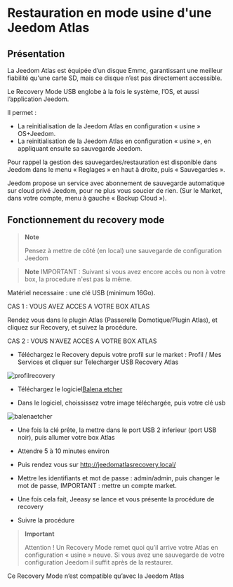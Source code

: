 # Restauration en mode usine d'une Jeedom Atlas

## Présentation

La Jeedom Atlas est équipée d’un disque Emmc, garantissant une meilleur fiabilité qu'une carte SD, mais ce disque n’est pas directement accessible.

Le Recovery Mode USB englobe à la fois le système, l’OS, et aussi l’application Jeedom.

Il permet :

- La reinitialisation de la Jeedom Atlas en configuration « usine » OS+Jeedom.
- La reinitialisation de la Jeedom Atlas en configuration « usine », en appliquant ensuite sa sauvegarde Jeedom.

Pour rappel la gestion des sauvegardes/restauration est disponible dans Jeedom dans le menu « Reglages » en haut à droite, puis « Sauvegardes ».

Jeedom propose un service avec abonnement de sauvegarde automatique sur cloud privé Jeedom, pour ne plus vous soucier de rien. (Sur le Market, dans votre compte, menu à gauche « Backup Cloud »).

## Fonctionnement du recovery mode

>**Note**
>
>Pensez à mettre de côté (en local) une sauvegarde de configuration Jeedom


>**Note**
IMPORTANT : Suivant si vous avez encore accès ou non à votre box, la procedure n'est pas la même.



Matériel necessaire : une clé USB (minimum 16Go).



CAS 1 : VOUS AVEZ ACCES A VOTRE BOX ATLAS


Rendez vous dans le plugin Atlas (Passerelle Domotique/Plugin Atlas), et cliquez sur Recovery, et suivez la procédure.



CAS 2 : VOUS N'AVEZ ACCES A VOTRE BOX ATLAS


- Téléchargez le Recovery depuis votre profil sur le market : Profil / Mes Services et cliquer sur Telecharger USB Recovery Atlas

![profilrecovery](https://github.com/jeedom/documentations/blob/master/fr_FR/installation/images/profilrecovery.png)


- Téléchargez le logiciel[Balena etcher](https://www.balena.io/etcher/)


- Dans le logiciel, choississez votre image téléchargée, puis votre clé usb 

![balenaetcher](https://github.com/jeedom/documentations/blob/master/fr_FR/installation/images/balenaetcher.png)


- Une fois la clé prête, la mettre dans le port USB 2 inferieur (port USB noir), puis allumer votre box Atlas

- Attendre 5 à 10 minutes environ

- Puis rendez vous sur http://jeedomatlasrecovery.local/

- Mettre les identifiants et mot de passe :  admin/admin, puis changer le mot de passe, IMPORTANT : mettre un compte market.

- Une fois cela fait, Jeeasy se lance et vous présente la procédure de recovery

- Suivre la procédure


> **Important**
>
> Attention ! Un Recovery Mode remet quoi qu’il arrive votre Atlas en configuration « usine » neuve. Si vous avez une sauvegarde de votre configuration Jeedom il suffit après de la restaurer.

Ce Recovery Mode n’est compatible qu’avec la Jeedom Atlas
